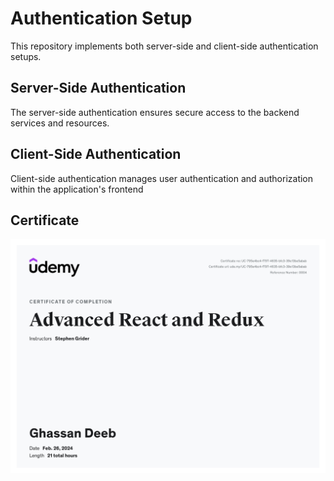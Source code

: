# Authentication Setup

This repository implements both server-side and client-side authentication setups.

## Server-Side Authentication

The server-side authentication ensures secure access to the backend services and resources.

## Client-Side Authentication

Client-side authentication manages user authentication and authorization within the application's frontend

## Certificate

![image](certificate.jpeg)

